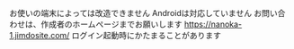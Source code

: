 お使いの端末によっては改造できません
Androidは対応していません
お問い合わせは、作成者のホームページまでお願いします
https://nanoka-1.jimdosite.com/
ログイン起動時にかたまることがあります
